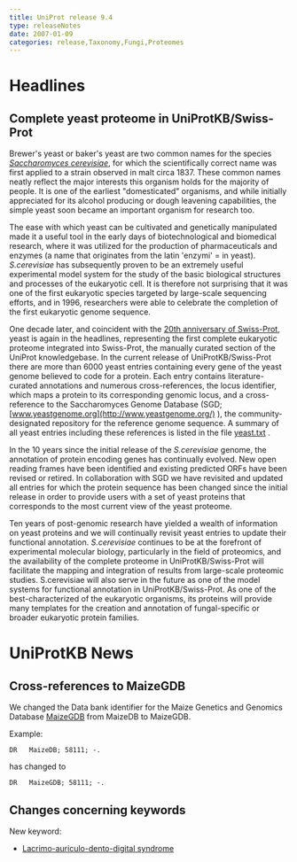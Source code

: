 ```yaml
---
title: UniProt release 9.4
type: releaseNotes
date: 2007-01-09
categories: release,Taxonomy,Fungi,Proteomes
---
```


# Headlines

## Complete yeast proteome in UniProtKB/Swiss-Prot

Brewer's yeast or baker's yeast are two common names for the species [_Saccharomyces cerevisiae_](http://www.uniprot.org/taxonomy/4932), for which the scientifically correct name was first applied to a strain observed in malt circa 1837. These common names neatly reflect the major interests this organism holds for the majority of people. It is one of the earliest "domesticated" organisms, and while initially appreciated for its alcohol producing or dough leavening capabilities, the simple yeast soon became an important organism for research too.

The ease with which yeast can be cultivated and genetically manipulated made it a useful tool in the early days of biotechnological and biomedical research, where it was utilized for the production of pharmaceuticals and enzymes (a name that originates from the latin 'enzymi' = in yeast). _S.cerevisiae_ has subsequently proven to be an extremely useful experimental model system for the study of the basic biological structures and processes of the eukaryotic cell. It is therefore not surprising that it was one of the first eukaryotic species targeted by large-scale sequencing efforts, and in 1996, researchers were able to celebrate the completion of the first eukaryotic genome sequence.

One decade later, and coincident with the [20th anniversary of Swiss-Prot](http://www.uniprot.org/release-notes/2006-07-25-release), yeast is again in the headlines, representing the first complete eukaryotic proteome integrated into Swiss-Prot, the manually curated section of the UniProt knowledgebase. In the current release of UniProtKB/Swiss-Prot there are more than 6000 yeast entries containing every gene of the yeast genome believed to code for a protein. Each entry contains literature-curated annotations and numerous cross-references, the locus identifier, which maps a protein to its corresponding genomic locus, and a cross-reference to the Saccharomyces Genome Database (SGD; [www.yeastgenome.org](http://www.yeastgenome.org/) ), the community-designated repository for the reference genome sequence. A summary of all yeast entries including these references is listed in the file [yeast.txt](https://ftp.uniprot.org/pub/databases/uniprot/current_release/knowledgebase/complete/docs/yeast) .

In the 10 years since the initial release of the _S.cerevisiae_ genome, the annotation of protein encoding genes has continually evolved. New open reading frames have been identified and existing predicted ORFs have been revised or retired. In collaboration with SGD we have revisited and updated all entries for which the protein sequence has been changed since the initial release in order to provide users with a set of yeast proteins that corresponds to the most current view of the yeast proteome.

Ten years of post-genomic research have yielded a wealth of information on yeast proteins and we will continually revisit yeast entries to update their functional annotation. _S.cerevisiae_ continues to be at the forefront of experimental molecular biology, particularly in the field of proteomics, and the availability of the complete proteome in UniProtKB/Swiss-Prot will facilitate the mapping and integration of results from large-scale proteomic studies. S.cerevisiae will also serve in the future as one of the model systems for functional annotation in UniProtKB/Swiss-Prot. As one of the best-characterized of the eukaryotic organisms, its proteins will provide many templates for the creation and annotation of fungal-specific or broader eukaryotic protein families.

# UniProtKB News

## Cross-references to MaizeGDB

We changed the Data bank identifier for the Maize Genetics and Genomics Database [MaizeGDB](http://www.maizegdb.org/) from MaizeDB to MaizeGDB.

Example:

    DR   MaizeDB; 58111; -.

has changed to

    DR   MaizeGDB; 58111; -.

## Changes concerning keywords

New keyword:

- [Lacrimo-auriculo-dento-digital syndrome](http://www.uniprot.org/keywords/KW-0953)
